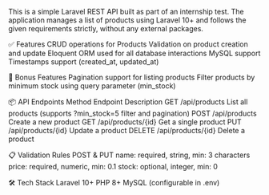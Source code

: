 This is a simple Laravel REST API built as part of an internship test. The application manages a list of products using Laravel 10+ and follows the given requirements strictly, without any external packages.

✅ Features
CRUD operations for Products
Validation on product creation and update
Eloquent ORM used for all database interactions
MySQL support
Timestamps support (created_at, updated_at)

🚀 Bonus Features
Pagination support for listing products
Filter products by minimum stock using query parameter (min_stock)

📦 API Endpoints
Method	Endpoint	        Description
GET	    /api/products	    List all products (supports ?min_stock=5 filter and pagination)
POST	/api/products	    Create a new product
GET   	/api/products/{id}	Get a single product
PUT	    /api/products/{id}	Update a product
DELETE	/api/products/{id}	Delete a product

📋 Validation Rules
POST & PUT
name: required, string, min: 3 characters
price: required, numeric, min: 0.1
stock: optional, integer, min: 0

🛠 Tech Stack
Laravel 10+
PHP 8+
MySQL (configurable in .env)
